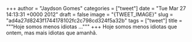 
+++
author = "Jaydson Gomes"
categories = ["tweet"]
date = "Tue Mar 27 14:13:31 +0000 2012"
draft = false
image = "{TWEET_IMAGE}"
slug = "ad4a27d8243f1744178102fc2c798cd324f5a32b"
tags = ["tweet"]
title = """Hoje somos menos idiotas ..."""
+++
Hoje somos menos idiotas que ontem, mas mais idiotas que amanhã.
